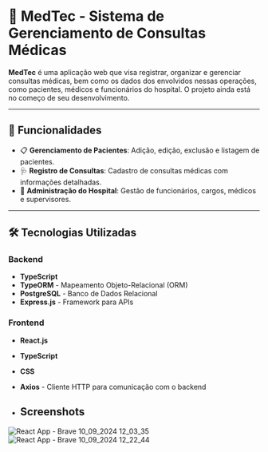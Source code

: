 # 🏥 MedTec - Sistema de Gerenciamento de Consultas Médicas

**MedTec** é uma aplicação web que visa registrar, organizar e gerenciar consultas médicas, bem como os dados dos envolvidos nessas operações, como pacientes, médicos e funcionários do hospital. O projeto ainda está no começo de seu desenvolvimento.

---

## 🚀 Funcionalidades

- 📋 **Gerenciamento de Pacientes**: Adição, edição, exclusão e listagem de pacientes.
- 🩺 **Registro de Consultas**: Cadastro de consultas médicas com informações detalhadas.
- 🔧 **Administração do Hospital**: Gestão de funcionários, cargos, médicos e supervisores.

---

## 🛠️ Tecnologias Utilizadas

### Backend
- **TypeScript**
- **TypeORM** - Mapeamento Objeto-Relacional (ORM)
- **PostgreSQL** - Banco de Dados Relacional
- **Express.js** - Framework para APIs

### Frontend
- **React.js**
- **TypeScript**
- **CSS**
- **Axios** - Cliente HTTP para comunicação com o backend

- ## Screenshots
![React App - Brave 10_09_2024 12_03_35](https://github.com/user-attachments/assets/a170d689-2ee0-471b-8913-e861b2ae6cac)
![React App - Brave 10_09_2024 12_22_44](https://github.com/user-attachments/assets/f38cc175-42fa-4e6a-831a-2b8680cce39c)





